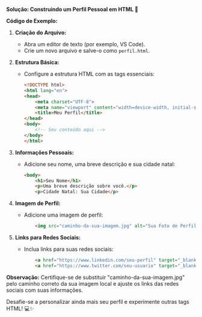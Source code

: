 **Solução: Construindo um Perfil Pessoal em HTML 🚀**

**Código de Exemplo:**

1. **Criação do Arquivo:**
   - Abra um editor de texto (por exemplo, VS Code).
   - Crie um novo arquivo e salve-o como `perfil.html`.

2. **Estrutura Básica:**
   - Configure a estrutura HTML com as tags essenciais:
     ```html
     <!DOCTYPE html>
     <html lang="en">
     <head>
         <meta charset="UTF-8">
         <meta name="viewport" content="width=device-width, initial-scale=1.0">
         <title>Meu Perfil</title>
     </head>
     <body>
         <!-- Seu conteúdo aqui -->
     </body>
     </html>
     ```

3. **Informações Pessoais:**
   - Adicione seu nome, uma breve descrição e sua cidade natal:
     ```html
     <body>
         <h1>Seu Nome</h1>
         <p>Uma breve descrição sobre você.</p>
         <p>Cidade Natal: Sua Cidade</p>
     ```

4. **Imagem de Perfil:**
   - Adicione uma imagem de perfil:
     ```html
         <img src="caminho-da-sua-imagem.jpg" alt="Sua Foto de Perfil">
     ```

5. **Links para Redes Sociais:**
   - Inclua links para suas redes sociais:
     ```html
         <a href="https://www.linkedin.com/seu-perfil" target="_blank">LinkedIn</a>
         <a href="https://www.twitter.com/seu-usuario" target="_blank">Twitter</a>
     ```

**Observação:**
Certifique-se de substituir "caminho-da-sua-imagem.jpg" pelo caminho correto da sua imagem local e ajuste os links das redes sociais com suas informações.

Desafie-se a personalizar ainda mais seu perfil e experimente outras tags HTML! 💻✨

